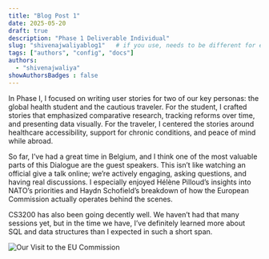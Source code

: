 ```yaml
---
title: "Blog Post 1"
date: 2025-05-20
draft: true
description: "Phase 1 Deliverable Individual"
slug: "shivenajwaliyablog1"   # if you use, needs to be different for every post
tags: ["authors", "config", "docs"]
authors:
  - "shivenajwaliya"
showAuthorsBadges : false
---
```


In Phase I, I focused on writing user stories for two of our key personas: the global health student and the cautious traveler. For the student, I crafted stories that emphasized comparative research, tracking reforms over time, and presenting data visually. For the traveler, I centered the stories around healthcare accessibility, support for chronic conditions, and peace of mind while abroad. 

So far, I’ve had a great time in Belgium, and I think one of the most valuable parts of this Dialogue are the guest speakers. This isn’t like watching an official give a talk online; we’re actively engaging, asking questions, and having real discussions. I especially enjoyed Hélène Pilloud’s insights into NATO’s priorities and Haydn Schofield’s breakdown of how the European Commission actually operates behind the scenes.

CS3200 has also been going decently well. We haven’t had that many sessions yet, but in the time we have, I’ve definitely learned more about SQL and data structures than I expected in such a short span.

![Our Visit to the EU Commission](https://imgur.com/a/gdJrfQo)


